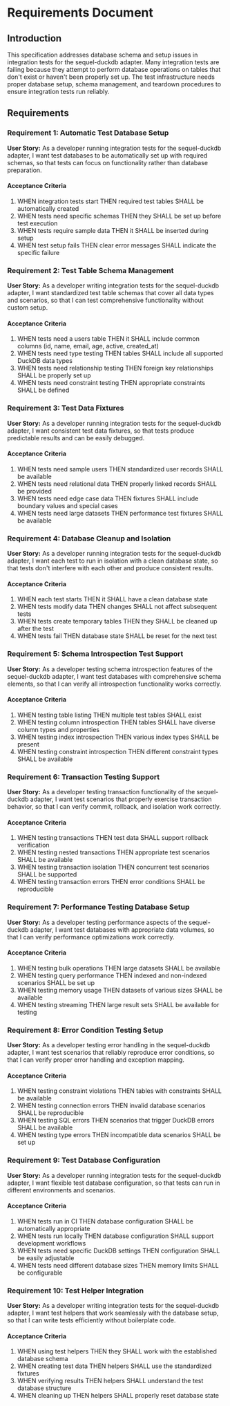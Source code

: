 # Requirements Document

## Introduction

This specification addresses database schema and setup issues in integration tests for the sequel-duckdb adapter. Many integration tests are failing because they attempt to perform database operations on tables that don't exist or haven't been properly set up. The test infrastructure needs proper database setup, schema management, and teardown procedures to ensure integration tests run reliably.

## Requirements

### Requirement 1: Automatic Test Database Setup

**User Story:** As a developer running integration tests for the sequel-duckdb adapter, I want test databases to be automatically set up with required schemas, so that tests can focus on functionality rather than database preparation.

#### Acceptance Criteria

1. WHEN integration tests start THEN required test tables SHALL be automatically created
2. WHEN tests need specific schemas THEN they SHALL be set up before test execution
3. WHEN tests require sample data THEN it SHALL be inserted during setup
4. WHEN test setup fails THEN clear error messages SHALL indicate the specific failure

### Requirement 2: Test Table Schema Management

**User Story:** As a developer writing integration tests for the sequel-duckdb adapter, I want standardized test table schemas that cover all data types and scenarios, so that I can test comprehensive functionality without custom setup.

#### Acceptance Criteria

1. WHEN tests need a users table THEN it SHALL include common columns (id, name, email, age, active, created_at)
2. WHEN tests need type testing THEN tables SHALL include all supported DuckDB data types
3. WHEN tests need relationship testing THEN foreign key relationships SHALL be properly set up
4. WHEN tests need constraint testing THEN appropriate constraints SHALL be defined

### Requirement 3: Test Data Fixtures

**User Story:** As a developer running integration tests for the sequel-duckdb adapter, I want consistent test data fixtures, so that tests produce predictable results and can be easily debugged.

#### Acceptance Criteria

1. WHEN tests need sample users THEN standardized user records SHALL be available
2. WHEN tests need relational data THEN properly linked records SHALL be provided
3. WHEN tests need edge case data THEN fixtures SHALL include boundary values and special cases
4. WHEN tests need large datasets THEN performance test fixtures SHALL be available

### Requirement 4: Database Cleanup and Isolation

**User Story:** As a developer running integration tests for the sequel-duckdb adapter, I want each test to run in isolation with a clean database state, so that tests don't interfere with each other and produce consistent results.

#### Acceptance Criteria

1. WHEN each test starts THEN it SHALL have a clean database state
2. WHEN tests modify data THEN changes SHALL not affect subsequent tests
3. WHEN tests create temporary tables THEN they SHALL be cleaned up after the test
4. WHEN tests fail THEN database state SHALL be reset for the next test

### Requirement 5: Schema Introspection Test Support

**User Story:** As a developer testing schema introspection features of the sequel-duckdb adapter, I want test databases with comprehensive schema elements, so that I can verify all introspection functionality works correctly.

#### Acceptance Criteria

1. WHEN testing table listing THEN multiple test tables SHALL exist
2. WHEN testing column introspection THEN tables SHALL have diverse column types and properties
3. WHEN testing index introspection THEN various index types SHALL be present
4. WHEN testing constraint introspection THEN different constraint types SHALL be available

### Requirement 6: Transaction Testing Support

**User Story:** As a developer testing transaction functionality of the sequel-duckdb adapter, I want test scenarios that properly exercise transaction behavior, so that I can verify commit, rollback, and isolation work correctly.

#### Acceptance Criteria

1. WHEN testing transactions THEN test data SHALL support rollback verification
2. WHEN testing nested transactions THEN appropriate test scenarios SHALL be available
3. WHEN testing transaction isolation THEN concurrent test scenarios SHALL be supported
4. WHEN testing transaction errors THEN error conditions SHALL be reproducible

### Requirement 7: Performance Testing Database Setup

**User Story:** As a developer testing performance aspects of the sequel-duckdb adapter, I want test databases with appropriate data volumes, so that I can verify performance optimizations work correctly.

#### Acceptance Criteria

1. WHEN testing bulk operations THEN large datasets SHALL be available
2. WHEN testing query performance THEN indexed and non-indexed scenarios SHALL be set up
3. WHEN testing memory usage THEN datasets of various sizes SHALL be available
4. WHEN testing streaming THEN large result sets SHALL be available for testing

### Requirement 8: Error Condition Testing Setup

**User Story:** As a developer testing error handling in the sequel-duckdb adapter, I want test scenarios that reliably reproduce error conditions, so that I can verify proper error handling and exception mapping.

#### Acceptance Criteria

1. WHEN testing constraint violations THEN tables with constraints SHALL be available
2. WHEN testing connection errors THEN invalid database scenarios SHALL be reproducible
3. WHEN testing SQL errors THEN scenarios that trigger DuckDB errors SHALL be available
4. WHEN testing type errors THEN incompatible data scenarios SHALL be set up

### Requirement 9: Test Database Configuration

**User Story:** As a developer running integration tests for the sequel-duckdb adapter, I want flexible test database configuration, so that tests can run in different environments and scenarios.

#### Acceptance Criteria

1. WHEN tests run in CI THEN database configuration SHALL be automatically appropriate
2. WHEN tests run locally THEN database configuration SHALL support development workflows
3. WHEN tests need specific DuckDB settings THEN configuration SHALL be easily adjustable
4. WHEN tests need different database sizes THEN memory limits SHALL be configurable

### Requirement 10: Test Helper Integration

**User Story:** As a developer writing integration tests for the sequel-duckdb adapter, I want test helpers that work seamlessly with the database setup, so that I can write tests efficiently without boilerplate code.

#### Acceptance Criteria

1. WHEN using test helpers THEN they SHALL work with the established database schema
2. WHEN creating test data THEN helpers SHALL use the standardized fixtures
3. WHEN verifying results THEN helpers SHALL understand the test database structure
4. WHEN cleaning up THEN helpers SHALL properly reset database state